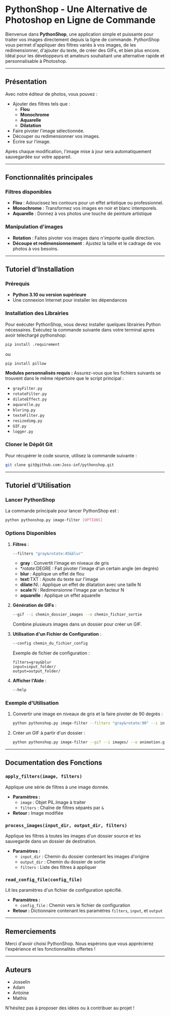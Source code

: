 # PythonShop - Une Alternative de Photoshop en Ligne de Commande

Bienvenue dans **PythonShop**, une application simple et puissante pour traiter vos images directement depuis la ligne de commande. PythonShop vous permet d'appliquer des filtres variés à vos images, de les redimensionner, d'ajouter du texte, de créer des GIFs, et bien plus encore. Idéal pour les développeurs et amateurs souhaitant une alternative rapide et personnalisable à Photoshop.

---

## Présentation

Avec notre éditeur de photos, vous pouvez :
- Ajouter des filtres tels que :
  - **Flou**
  - **Monochrome**
  - **Aquarelle**
  - **Dilatation**
- Faire pivoter l'image sélectionnée.
- Découper ou redimensionner vos images.
- Écrire sur l'image.

Après chaque modification, l'image mise à jour sera automatiquement sauvegardée sur votre appareil.

---

## Fonctionnalités principales

### Filtres disponibles
- **Flou** : Adoucissez les contours pour un effet artistique ou professionnel.
- **Monochrome** : Transformez vos images en noir et blanc intemporels.
- **Aquarelle** : Donnez à vos photos une touche de peinture artistique

### Manipulation d'images
- **Rotation** : Faites pivoter vos images dans n'importe quelle direction.
- **Découpe et redimensionnement** : Ajustez la taille et le cadrage de vos photos à vos besoins.

---

## Tutoriel d'Installation

### Prérequis

- **Python 3.10 ou version supérieure**
- Une connexion Internet pour installer les dépendances

### Installation des Librairies

Pour exécuter PythonShop, vous devez installer quelques librairies Python nécessaires. Exécutez la commande suivante dans votre terminal apres avoir telechargé pythonshop:

```bash
pip install .requirement
```
ou
```bash
pip install pillow
```


**Modules personnalisés requis :** Assurez-vous que les fichiers suivants se trouvent dans le même répertoire que le script principal :

- `grayFilter.py`
- `rotateFilter.py`
- `dilateEffect.py`
- `aquarelle.py`
- `bluring.py`
- `texteFilter.py`
- `resizedimg.py`
- `GIF.py`
- `logger.py`

### Cloner le Dépôt Git

Pour récupérer le code source, utilisez la commande suivante :

```bash
git clone git@github.com:Joss-inf/pythonshop.git
```

---

## Tutoriel d'Utilisation

### Lancer PythonShop

La commande principale pour lancer PythonShop est :

```bash
python pythonshop.py image-filter [OPTIONS]
```

### Options Disponibles

1. **Filtres** :

   ```bash
   --filters "gray&rotate:45&blur"
   ```

   - **gray** : Convertit l'image en niveaux de gris
   - **rotate*:DEGRE : Fait pivoter l'image d'un certain angle (en degrés)
   - **blur** : Applique un effet de flou
   - **text**:TXT : Ajoute du texte sur l'image
   - **dilate**:N\ : Applique un effet de dilatation avec une taille N
   - **scale**:N : Redimensionne l'image par un facteur N
   - **aquarelle** : Applique un effet aquarelle

2. **Génération de GIFs** :

   ```bash
   --gif --i chemin_dossier_images --o chemin_fichier_sortie
   ```

   Combine plusieurs images dans un dossier pour créer un GIF.

3. **Utilisation d'un Fichier de Configuration** :

   ```bash
   --config chemin_du_fichier_config
   ```

   Exemple de fichier de configuration :

   ```
   filters=gray&blur
   input=input_folder/
   output=output_folder/
   ```

4. **Afficher l'Aide** :

   ```bash
   --help
   ```

### Exemple d'Utilisation

1. Convertir une image en niveaux de gris et la faire pivoter de 90 degrés :
   ```bash
   python pythonshop.py image-filter --filters "gray&rotate:90" --i input/ --o output/
   ```
2. Créer un GIF à partir d'un dossier :
   ```bash
   python pythonshop.py image-filter --gif --i images/ --o animation.gif
   ```

---

## Documentation des Fonctions

### `apply_filters(image, filters)`

Applique une série de filtres à une image donnée.

- **Paramètres :**
  - `image` : Objet PIL.Image à traiter
  - `filters` : Chaîne de filtres séparés par `&`
- **Retour :** Image modifiée

### `process_images(input_dir, output_dir, filters)`

Applique les filtres à toutes les images d'un dossier source et les sauvegarde dans un dossier de destination.

- **Paramètres :**
  - `input_dir` : Chemin du dossier contenant les images d'origine
  - `output_dir` : Chemin du dossier de sortie
  - `filters` : Liste des filtres à appliquer

### `read_config_file(config_file)`

Lit les paramètres d'un fichier de configuration spécifié.

- **Paramètres :**
  - `config_file` : Chemin vers le fichier de configuration
- **Retour :** Dictionnaire contenant les paramètres `filters`, `input`, et `output`

---

## Remerciements

Merci d'avoir choisi PythonShop. Nous espérons que vous apprécierez l'expérience et les fonctionnalités offertes !

---

## Auteurs

- Josselin
- Adam
- Antoine
- Mathis

N'hésitez pas à proposer des idées ou à contribuer au projet !
